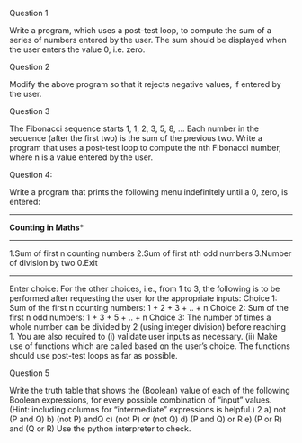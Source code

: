 Question 1

Write a program, which uses a post-test loop, to compute the sum of a series of numbers
entered by the user.
The sum should be displayed when the user enters the value 0, i.e. zero.

Question 2

Modify the above program so that it rejects negative values, if entered by the user.

Question 3

The Fibonacci sequence starts 1, 1, 2, 3, 5, 8, ...
Each number in the sequence (after the first two) is the sum of the previous two.
Write a program that uses a post-test loop to compute the nth Fibonacci number, where n is a
value entered by the user.

Question 4:

Write a program that prints the following menu indefinitely until a 0, zero, is entered:
**********************************
********Counting in Maths*********
**********************************
1.Sum of first n counting numbers
2.Sum of first nth odd numbers
3.Number of division by two
0.Exit
**********************************
Enter choice:
For the other choices, i.e., from 1 to 3, the following is to be performed after requesting the
user for the appropriate inputs:
Choice 1: Sum of the first n counting numbers: 1 + 2 + 3 + .. + n
Choice 2: Sum of the first n odd numbers: 1 + 3 + 5 + .. + n
Choice 3: The number of times a whole number can be divided by 2 (using integer
division) before reaching 1.
You are also required to
(i) validate user inputs as necessary.
(ii) Make use of functions which are called based on the user’s choice. The functions should
use post-test loops as far as possible.

Question 5

Write the truth table that shows the (Boolean) value of each of the following Boolean
expressions, for every possible combination of “input” values. (Hint: including columns for
“intermediate” expressions is helpful.)
2
a) not (P and Q)
b) (not P) andQ
c) (not P) or (not Q)
d) (P and Q) or R
e) (P or R) and (Q or R)
Use the python interpreter to check.
